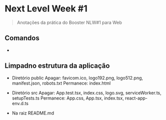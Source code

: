 # Next Level Week #1

> Anotações da prática do Booster NLW#1 para Web

## Comandos

* 



## Limpadno estrutura da aplicação

* Diretório public
Apagar: favicom.ico, logo192.png, logo512.png, manifest.json, robots.txt
Permanece: index.html

* Diretório src
Apagar: App.test.tsx, index.css, logo.svg, serviceWorker.ts, setupTests.ts
Permanece: App.css, App.tsx, index.tsx, react-app-env.d.ts

* Na raiz
README.md








